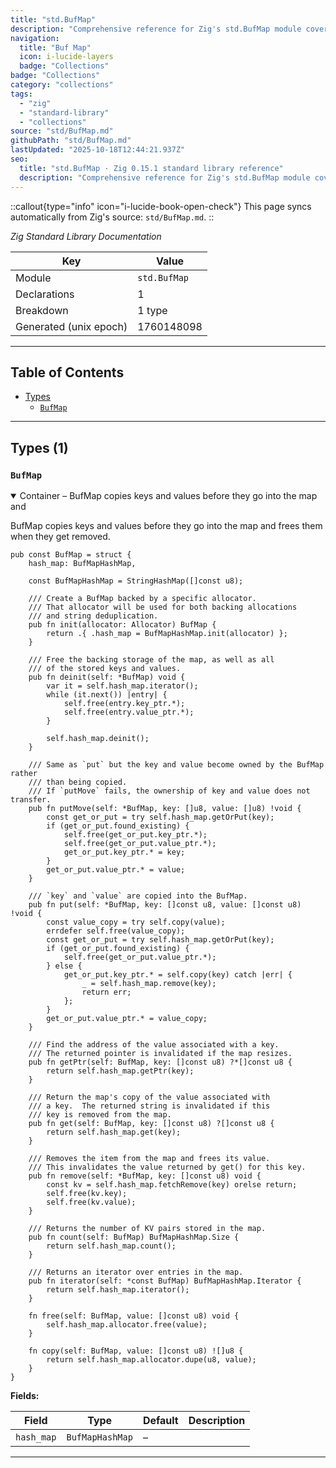 ```yaml
---
title: "std.BufMap"
description: "Comprehensive reference for Zig's std.BufMap module covering collections and data-structure utilities."
navigation:
  title: "Buf Map"
  icon: i-lucide-layers
  badge: "Collections"
badge: "Collections"
category: "collections"
tags:
  - "zig"
  - "standard-library"
  - "collections"
source: "std/BufMap.md"
githubPath: "std/BufMap.md"
lastUpdated: "2025-10-18T12:44:21.937Z"
seo:
  title: "std.BufMap · Zig 0.15.1 standard library reference"
  description: "Comprehensive reference for Zig's std.BufMap module covering collections and data-structure utilities."
---
```

::callout{type="info" icon="i-lucide-book-open-check"}
This page syncs automatically from Zig's source: `std/BufMap.md`.
::

*Zig Standard Library Documentation*

| Key | Value |
| --- | --- |
| Module | `std.BufMap` |
| Declarations | 1 |
| Breakdown | 1 type |
| Generated (unix epoch) | 1760148098 |

---

## Table of Contents

- [Types](#types)
  - [`BufMap`](#type-bufmap)

---

## Types (1)

### <a id="type-bufmap"></a>`BufMap`

<details class="declaration-card" open>
<summary>Container – BufMap copies keys and values before they go into the map and</summary>

BufMap copies keys and values before they go into the map and
frees them when they get removed.

```zig
pub const BufMap = struct {
    hash_map: BufMapHashMap,

    const BufMapHashMap = StringHashMap([]const u8);

    /// Create a BufMap backed by a specific allocator.
    /// That allocator will be used for both backing allocations
    /// and string deduplication.
    pub fn init(allocator: Allocator) BufMap {
        return .{ .hash_map = BufMapHashMap.init(allocator) };
    }

    /// Free the backing storage of the map, as well as all
    /// of the stored keys and values.
    pub fn deinit(self: *BufMap) void {
        var it = self.hash_map.iterator();
        while (it.next()) |entry| {
            self.free(entry.key_ptr.*);
            self.free(entry.value_ptr.*);
        }

        self.hash_map.deinit();
    }

    /// Same as `put` but the key and value become owned by the BufMap rather
    /// than being copied.
    /// If `putMove` fails, the ownership of key and value does not transfer.
    pub fn putMove(self: *BufMap, key: []u8, value: []u8) !void {
        const get_or_put = try self.hash_map.getOrPut(key);
        if (get_or_put.found_existing) {
            self.free(get_or_put.key_ptr.*);
            self.free(get_or_put.value_ptr.*);
            get_or_put.key_ptr.* = key;
        }
        get_or_put.value_ptr.* = value;
    }

    /// `key` and `value` are copied into the BufMap.
    pub fn put(self: *BufMap, key: []const u8, value: []const u8) !void {
        const value_copy = try self.copy(value);
        errdefer self.free(value_copy);
        const get_or_put = try self.hash_map.getOrPut(key);
        if (get_or_put.found_existing) {
            self.free(get_or_put.value_ptr.*);
        } else {
            get_or_put.key_ptr.* = self.copy(key) catch |err| {
                _ = self.hash_map.remove(key);
                return err;
            };
        }
        get_or_put.value_ptr.* = value_copy;
    }

    /// Find the address of the value associated with a key.
    /// The returned pointer is invalidated if the map resizes.
    pub fn getPtr(self: BufMap, key: []const u8) ?*[]const u8 {
        return self.hash_map.getPtr(key);
    }

    /// Return the map's copy of the value associated with
    /// a key.  The returned string is invalidated if this
    /// key is removed from the map.
    pub fn get(self: BufMap, key: []const u8) ?[]const u8 {
        return self.hash_map.get(key);
    }

    /// Removes the item from the map and frees its value.
    /// This invalidates the value returned by get() for this key.
    pub fn remove(self: *BufMap, key: []const u8) void {
        const kv = self.hash_map.fetchRemove(key) orelse return;
        self.free(kv.key);
        self.free(kv.value);
    }

    /// Returns the number of KV pairs stored in the map.
    pub fn count(self: BufMap) BufMapHashMap.Size {
        return self.hash_map.count();
    }

    /// Returns an iterator over entries in the map.
    pub fn iterator(self: *const BufMap) BufMapHashMap.Iterator {
        return self.hash_map.iterator();
    }

    fn free(self: BufMap, value: []const u8) void {
        self.hash_map.allocator.free(value);
    }

    fn copy(self: BufMap, value: []const u8) ![]u8 {
        return self.hash_map.allocator.dupe(u8, value);
    }
}
```

**Fields:**

| Field | Type | Default | Description |
|-------|------|---------|-------------|
| `hash_map` | `BufMapHashMap` | – | |

</details>

---


